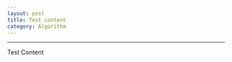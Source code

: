 ```yaml
---
layout: post
title: Test content
category: Algorithm
---
```


--- 
<div class="message">
  Test Content
</div>